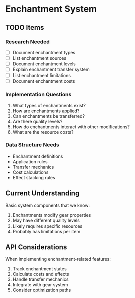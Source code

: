 # Enchantment System

## TODO Items

### Research Needed

- [ ] Document enchantment types
- [ ] List enchantment sources
- [ ] Document enchantment levels
- [ ] Explain enchantment transfer system
- [ ] List enchantment limitations
- [ ] Document enchantment costs

### Implementation Questions

1. What types of enchantments exist?
2. How are enchantments applied?
3. Can enchantments be transferred?
4. Are there quality levels?
5. How do enchantments interact with other modifications?
6. What are the resource costs?

### Data Structure Needs

- Enchantment definitions
- Application rules
- Transfer mechanics
- Cost calculations
- Effect stacking rules

## Current Understanding

Basic system components that we know:

1. Enchantments modify gear properties
2. May have different quality levels
3. Likely requires specific resources
4. Probably has limitations per item

## API Considerations

When implementing enchantment-related features:

1. Track enchantment states
2. Calculate costs and effects
3. Handle transfer mechanics
4. Integrate with gear system
5. Consider optimization paths
